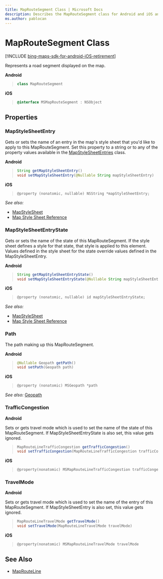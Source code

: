 ```yaml
---
title: MapRouteSegment Class | Microsoft Docs
description: Describes the MapRouteSegment class for Android and iOS and provides the class's properties and additional references.
ms.author: pablocan
---
```


# MapRouteSegment Class

[!INCLUDE [bing-maps-sdk-for-android-iOS-retirement](../../includes/bing-maps-sdk-for-android-iOS-retirement.md)]

Represents a road segment displayed on the map.

**Android**

>```java
> class MapRouteSegment
>```

**iOS**

>```objectivec
> @interface MSMapRouteSegment : NSObject
>```

## Properties

### MapStyleSheetEntry

Gets or sets the name of an entry in the map's style sheet that you'd like to apply to this MapRouteSegment. Set this property to a string or to any of the property values available in the [MapStyleSheetEntries](/uwp/api/windows.ui.xaml.controls.maps.mapstylesheetentries) class.

**Android**

>```java
> String getMapStyleSheetEntry()
> void setMapStyleSheetEntry(@Nullable String mapStyleSheetEntry)
>```

**iOS**

>```objectivec
> @property (nonatomic, nullable) NSString *mapStyleSheetEntry;
>```

_See also:_ 
* [MapStyleSheet](MapStyleSheet-class.md)
* [Map Style Sheet Reference](/bingmaps/styling/map-style-sheet-entries)  

### MapStyleSheetEntryState

Gets or sets the name of the state of this MapRouteSegment. If the style sheet defines a style for that state, that style is applied to this element. Values defined in the style sheet for the state override values defined in the MapStyleSheetEntry.

**Android**

>```java
> String getMapStyleSheetEntryState()
> void setMapStyleSheetEntryState(@Nullable String mapStyleSheetEntryState)
>```

**iOS**

>```objectivec
> @property (nonatomic, nullable) id mapStyleSheetEntryState;
>```

_See also:_ 
* [MapStyleSheet](MapStyleSheet-class.md)
* [Map Style Sheet Reference](/bingmaps/styling/map-style-sheet-entries)  

### Path

The path making up this MapRouteSegment.

**Android**

>```java
> @Nullable Geopath getPath()
> void setPath(Geopath path)
>```

**iOS**

>```objectivec
> @property (nonatomic) MSGeopath *path  
>```

_See also:_ [Geopath](Geopath-class.md)

### TrafficCongestion

**Android**

Sets or gets travel mode which is used to set the name of the state of this MapRouteSegment. If MapStyleSheetEntryState is also set, this value gets ignored.

>```java
> MapRouteLineTrafficCongestion getTrafficCongestion()
> void setTrafficCongestion(MapRouteLineTrafficCongestion trafficCongestion)
>```

**iOS**
>```objectivec
> @property(nonatomic) MSMapRouteLineTrafficCongestion trafficCongestion  
>```

### TravelMode

**Android**

Sets or gets travel mode which is used to set the name of the entry of this MapRouteSegment. If MapStyleSheetEntry is also set, this value gets ignored.

>```java
> MapRouteLineTravelMode getTravelMode()
> void setTravelMode(MapRouteLineTravelMode travelMode)
>```

**iOS**
>```objectivec
> @property(nonatomic) MSMapRouteLineTravelMode travelMode  
>```

## See Also

* [MapRouteLine](MapRouteLine-class.md)
